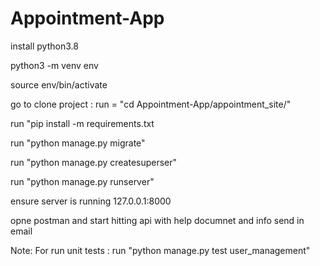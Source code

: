 # Appointment-App

install python3.8


python3 -m venv env

source env/bin/activate

go to clone project : run = "cd Appointment-App/appointment_site/"

run "pip install -m requirements.txt

run "python manage.py migrate"

run "python manage.py createsuperser"

run "python manage.py runserver"

ensure server is running 127.0.0.1:8000

opne postman and start hitting api with help documnet and info send in email

Note: For run unit tests : run "python manage.py test user_management"
